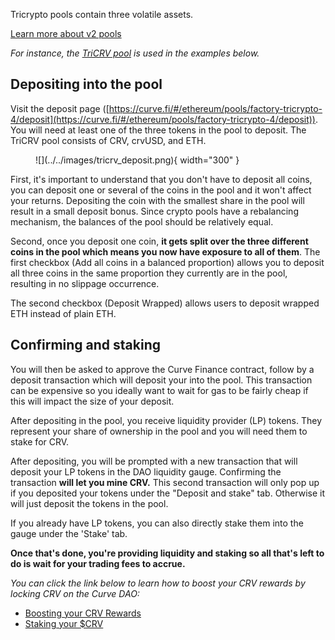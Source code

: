 Tricrypto pools contain three volatile assets.

[Learn more about v2 pools](../../base-features/understanding-crypto-pools.md)

*For instance, the [TriCRV pool](https://curve.fi/#/ethereum/pools/factory-tricrypto-4/deposit) is used in the examples below.*

## **Depositing into the pool**
Visit the deposit page ([https://curve.fi/#/ethereum/pools/factory-tricrypto-4/deposit](https://curve.fi/#/ethereum/pools/factory-tricrypto-4/deposit)). You will need at least one of the three tokens in the pool to deposit. The TriCRV pool consists of CRV, crvUSD, and ETH.

<figure markdown>
  ![](../../images/tricrv_deposit.png){ width="300" }
  <figcaption></figcaption>
</figure>

First, it's important to understand that you don't have to deposit all coins, you can deposit one or several of the coins in the pool and it won't affect your returns. Depositing the coin with the smallest share in the pool will result in a small deposit bonus. Since crypto pools have a rebalancing mechanism, the balances of the pool should be relatively equal.

Second, once you deposit one coin, **it gets split over the three different coins in the pool which means you now have exposure to all of them**. The first checkbox (Add all coins in a balanced proportion) allows you to deposit all three coins in the same proportion they currently are in the pool, resulting in no slippage occurrence.

The second checkbox (Deposit Wrapped) allows users to deposit wrapped ETH instead of plain ETH.


## **Confirming and staking**

You will then be asked to approve the Curve Finance contract, follow by a deposit transaction which will deposit your into the pool. This transaction can be expensive so you ideally want to wait for gas to be fairly cheap if this will impact the size of your deposit.

After depositing in the pool, you receive liquidity provider (LP) tokens. They represent your share of ownership in the pool and you will need them to stake for CRV.

After depositing, you will be prompted with a new transaction that will deposit your LP tokens in the DAO liquidity gauge. Confirming the transaction **will let you mine CRV.** This second transaction will only pop up if you deposited your tokens under the "Deposit and stake" tab. Otherwise it will just deposit the tokens in the pool. 

If you already have LP tokens, you can also directly stake them into the gauge under the 'Stake' tab.

**Once that's done, you're providing liquidity and staking so all that's left to do is wait for your trading fees to accrue.**

*You can click the link below to learn how to boost your CRV rewards by locking CRV on the Curve DAO:*

- [Boosting your CRV Rewards](/reward-gauges/boosting-your-crv-rewards)
- [Staking your $CRV](/crv-token/staking-your-crv)